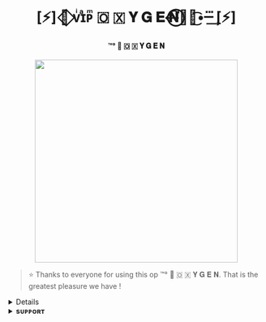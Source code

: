 <h1 align="center"><b>[⚡] 🦋⃟ ᴠͥɪͣᴘͫ 🇴 🇽 𝐘 𝐆 𝐄 𝐍⃝⃝⃪⃕🥀🦋͜͡•─⃛͢ [⚡]</b></h1>

<h4 align="center"> ™°‌ 🫧 🇴 🇽 𝐘 𝐆 𝐄 𝐍 </h4>

<p align="center"><a href="https://t.me/OXYEGN474"><img src="https://graph.org/file/ae522353ddffb830dd83e.jpg" width="400"></a></p>

> ⭐️ Thanks to everyone for using this op ™°‌ 🫧 🇴 🇽 𝐘 𝐆 𝐄 𝐍. That is the greatest pleasure we have !



<details>



<br>



</details>

<details>

<summary><b>sᴜᴘᴘᴏʀᴛ</b></summary>

<br>

<a href="https://t.me/PRADHAN474"><img src="https://img.shields.io/badge/Join-Telegram%20Channel-red.svg?logo=Telegram"></a>

</details>








<!---
PRADHAN474/PRADHAN474 is a ✨ special ✨ repository because its `README.md` (this file) appears on your GitHub profile.
You can click the Preview link to take a look at your changes.
--->
